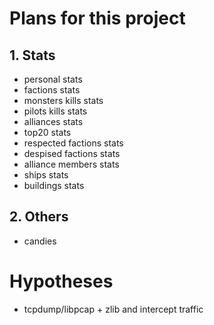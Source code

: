 # Plans for this project

## 1. Stats

* personal stats
* factions stats
* monsters kills stats
* pilots kills stats
* alliances stats
* top20 stats
* respected factions stats
* despised factions stats
* alliance members stats
* ships stats
* buildings stats

## 2. Others

* candies

# Hypotheses

* tcpdump/libpcap + zlib and intercept traffic
